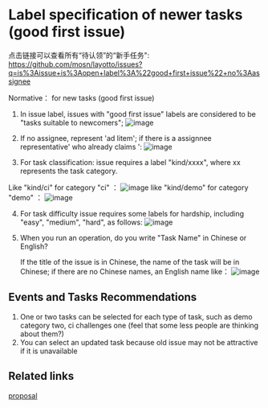 # Label specification of newer tasks (good first issue)

点击链接可以查看所有“待认领”的“新手任务": https://github.com/mosn/layotto/issues?q=is%3Aissue+is%3Aopen+label%3A%22good+first+issue%22+no%3Aassignee

Normative： for new tasks (good first issue)

1. In issue label, issues with "good first issue" labels are considered to be "tasks suitable to newcomers";
   ![image](https://user-images.githubusercontent.com/26001097/173573038-07586e85-4f51-4a34-a594-53296726557b.png)


2. If no assignee, represent 'ad litem'; if there is a assignnee representative' who already claims ':
   ![image](https://user-images.githubusercontent.com/26001097/173572716-855917f7-daf6-49dc-b101-447d4e0c053c.png)

3. For task classification:
   issue requires a label "kind/xxxx", where xx represents the task category.

Like "kind/ci" for category "ci" ：
![image](https://user-images.githubusercontent.com/26001097/173573518-5e990bbd-712e-4675-980f-90cbdafff090.png)
like "kind/demo" for category "demo" ：
![image](https://user-images.githubusercontent.com/26001097/173573829-73791d39-0099-4e87-aa90-67474a32773e.png)

4. For task difficulty
   issue requires some labels for hardship, including "easy", "medium", "hard", as follows:
   ![image](https://user-images.githubusercontent.com/26001097/173574281-528374c6-258a-4499-82ab-2122bbe68be6.png)

5. When you run an operation, do you write "Task Name" in Chinese or English?

   If the title of the issue is in Chinese, the name of the task will be in Chinese; if there are no Chinese names, an English name
   like：
   ![image](https://user-images.githubusercontent.com/26001097/173575931-d8a0bec4-5468-4db3-917a-75879f6533ff.png)

## Events and Tasks Recommendations

1. One or two tasks can be selected for each type of task, such as demo category two, ci challenges one (feel that some less people are thinking about them?)
2. You can select an updated task because old issue may not be attractive if it is unavailable

## Related links

[proposal](https://github.com/mosn/layotto/issues/653)
